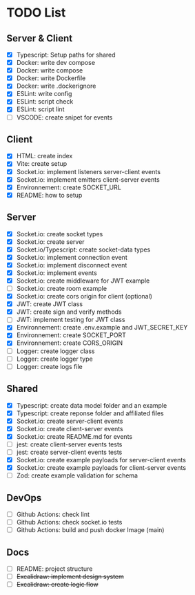 # TODO List

## Server & Client

- [x] Typescript: Setup paths for shared
- [x] Docker: write dev compose
- [x] Docker: write compose
- [x] Docker: write Dockerfile
- [x] Docker: write .dockerignore
- [x] ESLint: write config
- [x] ESLint: script check
- [x] ESLint: script lint
- [ ] VSCODE: create snipet for events

## Client

- [x] HTML: create index
- [x] Vite: create setup
- [x] Socket.io: implement listeners server-client events
- [x] Socket.io: implement emitters client-server events
- [x] Environnement: create SOCKET_URL
- [x] README: how to setup

## Server

- [x] Socket.io: create socket types
- [x] Socket.io: create server
- [x] Socket.io/Typescript: create socket-data types
- [x] Socket.io: implement connection event
- [x] Socket.io: implement disconnect event
- [x] Socket.io: implement events
- [x] Socket.io: create middleware for JWT example
- [ ] Socket.io: create room example
- [x] Socket.io: create cors origin for client (optional)
- [x] JWT: create JWT class
- [x] JWT: create sign and verify methods
- [ ] JWT: implement testing for JWT class
- [x] Environnement: create .env.example and JWT_SECRET_KEY
- [x] Environnement: create SOCKET_PORT
- [x] Environnement: create CORS_ORIGIN
- [ ] Logger: create logger class
- [ ] Logger: create logger type
- [ ] Logger: create logs file

## Shared

- [x] Typescript: create data model folder and an example
- [x] Typescript: create reponse folder and affiliated files
- [x] Socket.io: create server-client events
- [x] Socket.io: create client-server events
- [x] Socket.io: create README.md for events
- [ ] jest: create client-server events tests
- [ ] jest: create server-client events tests
- [x] Socket.io: create example payloads for server-client events
- [x] Socket.io: create example payloads for client-server events
- [ ] Zod: create example validation for schema

## DevOps

- [ ] Github Actions: check lint
- [ ] Github Actions: check socket.io tests
- [ ] Github Actions: build and push docker Image (main)

## Docs

- [ ] README: project structure
- [ ] ~~Excalidraw: implement design system~~
- [ ] ~~Excalidraw: create logic flow~~
